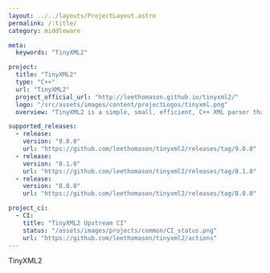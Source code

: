```yaml
---
layout: ../../layouts/ProjectLayout.astro
permalink: /:title/
category: middleware

meta:
  keywords: "TinyXML2"

project:
  title: "TinyXML2"
  type: "C++"
  url: "TinyXML2"
  project_official_url: "http://leethomason.github.io/tinyxml2/"
  logo: "/src/assets/images/content/projectLogos/tinyxml.png"
  overview: "TinyXML2 is a simple, small, efficient, C++ XML parser that can be easily integrated into other programs."

supported_releases:
  - release:
    version: "9.0.0"
    url: "https://github.com/leethomason/tinyxml2/releases/tag/9.0.0"
  - release:
    version: "8.1.0"
    url: "https://github.com/leethomason/tinyxml2/releases/tag/8.1.0"
  - release:
    version: "8.0.0"
    url: "https://github.com/leethomason/tinyxml2/releases/tag/8.0.0"

project_ci:
  - CI:
    title: "TinyXML2 Upstream CI"
    status: "/assets/images/projects/common/CI_status.png"
    url: "https://github.com/leethomason/tinyxml2/actions"
---
```


<p>TinyXML2</p>
